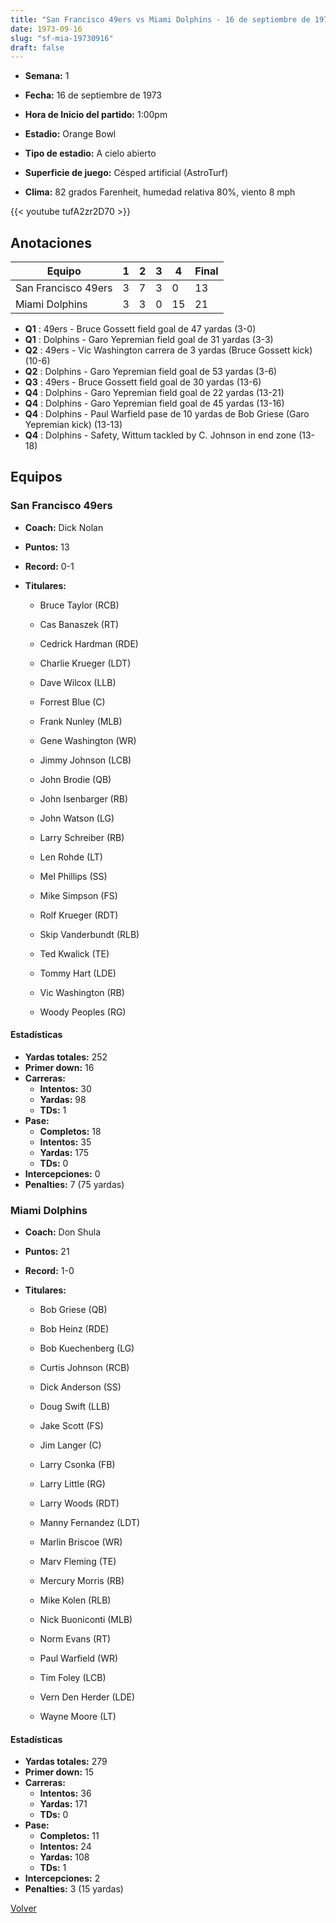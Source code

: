 ```yaml
---
title: "San Francisco 49ers vs Miami Dolphins - 16 de septiembre de 1973"
date: 1973-09-16
slug: "sf-mia-19730916"
draft: false
---
```


* **Semana:** 1
* **Fecha:** 16 de septiembre de 1973

* **Hora de Inicio del partido:** 1:00pm
* **Estadio:** Orange Bowl
* **Tipo de estadio:** A cielo abierto
* **Superficie de juego:** Césped artificial (AstroTurf)
* **Clima:** 82 grados Farenheit, humedad relativa 80%, viento 8 mph


{{< youtube tufA2zr2D70 >}}


## Anotaciones
| Equipo | 1 | 2 | 3 | 4 | Final |
|--------|---|---|---|---|-------|
| San Francisco 49ers  | 3 | 7 | 3 | 0  | 13 |
| Miami Dolphins  | 3 | 3 | 0 | 15  | 21 |
* **Q1** : 49ers - Bruce Gossett field goal de 47 yardas (3-0)
* **Q1** : Dolphins - Garo Yepremian field goal de 31 yardas (3-3)
* **Q2** : 49ers - Vic Washington carrera de 3 yardas (Bruce Gossett kick) (10-6)
* **Q2** : Dolphins - Garo Yepremian field goal de 53 yardas (3-6)
* **Q3** : 49ers - Bruce Gossett field goal de 30 yardas (13-6)
* **Q4** : Dolphins - Garo Yepremian field goal de 22 yardas (13-21)
* **Q4** : Dolphins - Garo Yepremian field goal de 45 yardas (13-16)
* **Q4** : Dolphins - Paul Warfield pase de 10 yardas de Bob Griese (Garo Yepremian kick) (13-13)
* **Q4** : Dolphins - Safety, Wittum tackled by C. Johnson in end zone (13-18)


## Equipos


### San Francisco 49ers
* **Coach:** Dick Nolan
* **Puntos:** 13
* **Record:** 0-1
* **Titulares:** 

  * Bruce Taylor (RCB) 

  * Cas Banaszek (RT) 

  * Cedrick Hardman (RDE) 

  * Charlie Krueger (LDT) 

  * Dave Wilcox (LLB) 

  * Forrest Blue (C) 

  * Frank Nunley (MLB) 

  * Gene Washington (WR) 

  * Jimmy Johnson (LCB) 

  * John Brodie (QB) 

  * John Isenbarger (RB) 

  * John Watson (LG) 

  * Larry Schreiber (RB) 

  * Len Rohde (LT) 

  * Mel Phillips (SS) 

  * Mike Simpson (FS) 

  * Rolf Krueger (RDT) 

  * Skip Vanderbundt (RLB) 

  * Ted Kwalick (TE) 

  * Tommy Hart (LDE) 

  * Vic Washington (RB) 

  * Woody Peoples (RG) 

#### Estadísticas
* **Yardas totales:** 252
* **Primer down:** 16
* **Carreras:**
  * **Intentos:** 30
  * **Yardas:** 98
  * **TDs:** 1
* **Pase:**
  * **Completos:** 18
  * **Intentos:** 35
  * **Yardas:** 175
  * **TDs:** 0
* **Intercepciones:** 0
* **Penalties:** 7 (75 yardas)

### Miami Dolphins
* **Coach:** Don Shula
* **Puntos:** 21
* **Record:** 1-0
* **Titulares:** 

  * Bob Griese (QB) 

  * Bob Heinz (RDE) 

  * Bob Kuechenberg (LG) 

  * Curtis Johnson (RCB) 

  * Dick Anderson (SS) 

  * Doug Swift (LLB) 

  * Jake Scott (FS) 

  * Jim Langer (C) 

  * Larry Csonka (FB) 

  * Larry Little (RG) 

  * Larry Woods (RDT) 

  * Manny Fernandez (LDT) 

  * Marlin Briscoe (WR) 

  * Marv Fleming (TE) 

  * Mercury Morris (RB) 

  * Mike Kolen (RLB) 

  * Nick Buoniconti (MLB) 

  * Norm Evans (RT) 

  * Paul Warfield (WR) 

  * Tim Foley (LCB) 

  * Vern Den Herder (LDE) 

  * Wayne Moore (LT) 

#### Estadísticas
* **Yardas totales:** 279
* **Primer down:** 15
* **Carreras:**
  * **Intentos:** 36
  * **Yardas:** 171
  * **TDs:** 0
* **Pase:**
  * **Completos:** 11
  * **Intentos:** 24
  * **Yardas:** 108
  * **TDs:** 1
* **Intercepciones:** 2
* **Penalties:** 3 (15 yardas)


[Volver](/historia/1973)
